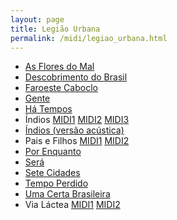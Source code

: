 ```yaml
---
layout: page
title: Legião Urbana
permalink: /midi/legiao_urbana.html
---
```


* [As Flores do Mal](http://www.victor3d.com.br/midi/as_flores_do_mal.mid)
* [Descobrimento do Brasil](http://www.victor3d.com.br/midi/descobri.mid)
* [Faroeste Caboclo](http://www.victor3d.com.br/midi/faroeste_caboclo.mid)
* [Gente](http://www.victor3d.com.br/midi/gente.mid)
* [Há Tempos](http://www.victor3d.com.br/midi/hatempos.mid)
* Índios    [MIDI1](http://www.victor3d.com.br/midi/indios.mid) [MIDI2](http://www.victor3d.com.br/midi/indios3.mid) [MIDI3](http://www.victor3d.com.br/midi/indios_2.mid)
* [Índios (versão acústica)](http://www.victor3d.com.br/midi/indios_acustico.mid)
* Pais e Filhos    [MIDI1](http://www.victor3d.com.br/midi/paisefi.mid) [MIDI2](http://www.victor3d.com.br/midi/pais_e_filhos.mid)
* [Por Enquanto](http://www.victor3d.com.br/midi/por_enquanto.mid)
* [Será](http://www.victor3d.com.br/midi/sera_2.mid)
* [Sete Cidades](http://www.victor3d.com.br/midi/setecidades.mid)
* [Tempo Perdido](http://www.victor3d.com.br/midi/tempo_perdido.mid)
* [Uma Certa Brasileira](http://www.victor3d.com.br/midi/Uma_Certa_Brasileira.mid)
* Via Láctea    [MIDI1](http://www.victor3d.com.br/midi/vialacte.mid) [MIDI2](http://www.victor3d.com.br/midi/via_lactea.mid)